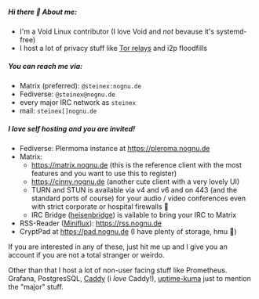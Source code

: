 ##### Hi there 👋 About me:

* I'm a Void Linux contributor (I love Void and *not* bevause it's systemd-free)
* I host a lot of privacy stuff like [Tor relays](https://nognu.de/tor) and i2p floodfills

##### You can reach me via:

- Matrix (preferred): `@steinex:nognu.de`
- Fediverse: `@steinex@nognu.de`
- every major IRC network as `steinex`
- mail: `steinex[]nognu.de`

##### I love self hosting and you are invited!

- Fediverse: Plermoma instance at https://pleroma.nognu.de
- Matrix: 
  - https://matrix.nognu.de (this is the reference client with the most features and you want to use this to register)
  - https://cinny.nognu.de (another cute client with a very lovely UI)
  - TURN and STUN is available via v4 and v6 and on 443 (and the standard ports of course) for your audio / video conferences even with strict corporate or hospital firewalls 🙂
  - IRC Bridge ([heisenbridge](https://github.com/hifi/heisenbridge)) is vailable to bring your IRC to Matrix
- RSS-Reader ([Miniflux](https://miniflux.app/)): https://rss.nognu.de
- CryptPad at https://pad.nognu.de (I have plenty of storage, hmu 🙂)

If you are interested in any of these, just hit me up and I give you an account if you are not a total stranger or weirdo.

Other than that I host a lot of non-user facing stuff like Prometheus. Grafana, PostgresSQL, [Caddy](https://caddyserver.com/)  (i *love* Caddy!), [uptime-kuma](https://github.com/louislam/uptime-kuma) just to mention the "major" stuff.
